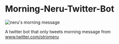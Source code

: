 # Morning-Neru-Twitter-Bot

![neru's morning message](moring.png)

A twitter bot that only tweets morning message from www.twitter.com/otromeru
